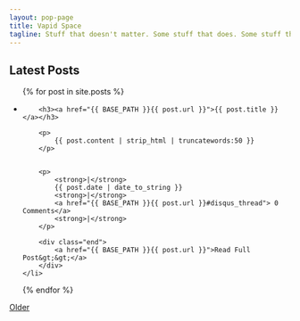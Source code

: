 ```yaml
---
layout: pop-page
title: Vapid Space
tagline: Stuff that doesn't matter. Some stuff that does. Some stuff that falls down the crack.
---
```

    
## Latest Posts

<ul class="posts">
  {% for post in site.posts %}
    <li>

    	<h3><a href="{{ BASE_PATH }}{{ post.url }}">{{ post.title }}</a></h3>

    	<p>
    		{{ post.content | strip_html | truncatewords:50 }}
    	</p>

        
        <p>
            <strong>|</strong>
            {{ post.date | date_to_string }}
            <strong>|</strong>
            <a href="{{ BASE_PATH }}{{ post.url }}#disqus_thread"> 0 Comments</a>
            <strong>|</strong>
        </p>

    	<div class="end">
    		<a href="{{ BASE_PATH }}{{ post.url }}">Read Full Post&gt;&gt;</a>
    	</div>
    </li>
  {% endfor %}
</ul>

<a href="archive.html" class="btn btn-default">Older</a>



